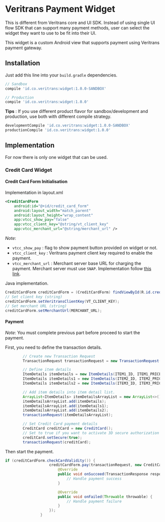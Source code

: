 # Veritrans Payment Widget

This is different from Veritrans core and UI SDK. Instead of using single UI flow SDK that can support many payment methods, user can select the widget they want to use to be fit into their UI.

This widget is a custom Android view that supports payment using Veritrans payment gateway.

## Installation

Just add this line into your `build.gradle` dependencies. 

```Groovy
// Sandbox
compile 'id.co.veritrans:widget:1.0.0-SANDBOX'

// Production
compile 'id.co.veritrans:widget:1.0.0'
```

**Tips** : If you use different product flavor for sandbox/development and production, use both with different compile strategy.

```Groovy
developmentCompile 'id.co.veritrans:widget:1.0.0-SANDBOX'
productionCompile 'id.co.veritrans:widget:1.0.0'
```

## Implementation

For now there is only one widget that can be used.

### Credit Card Widget


#### Credit Card Form Initialisation

Implementation in layout.xml

```xml
<CreditCardForm
	android:id="@+id/credit_card_form"
	android:layout_width="match_parent"
	android:layout_height="wrap_content"
	app:vtcc_show_pay="false"
	app:vtcc_client_key="@string/vt_client_key"
	app:vtcc_merchant_url="@string/merchant_url" />
```

*Note*: 

- `vtcc_show_pay` : flag to show payment button provided on widget or not.
- `vtcc_client_key` : Veritrans payment client key required to enable the payment.
- `vtcc_merchant_url` : Merchant server base URL for charging the payment. Merchant server must use `SNAP`. Implementation follow [this link](https://github.com/veritrans/?utf8=%E2%9C%93&query=snap).

Java implementation.

```Java
CreditCardForm creditCardForm = (CreditCardForm) findViewById(R.id.credit_card_form);
// Set client key (string)
creditCardForm.setVeritransClientKey(VT_CLIENT_KEY);
// Set merchant URL (string)
creditCardForm.setMerchantUrl(MERCHANT_URL);
```

#### Payment

*Note*: You must complete previous part before proceed to start the payment.

First, you need to define the transaction details.

```Java
		// Create new Transaction Request
        TransactionRequest transactionRequest = new TransactionRequest(TRANSACTION_ID, TRANSACTION_AMOUNT);

        // Define item details
        ItemDetails itemDetails = new ItemDetails(ITEM1_ID, ITEM1_PRICE, ITEM1_AMOUNT, ITEM1_NAME);
        ItemDetails itemDetails1 = new ItemDetails(ITEM2_ID, ITEM2_PRICE, ITEM2_AMOUNT, ITEM2_NAME);
        ItemDetails itemDetails2 = new ItemDetails(ITEM3_ID, ITEM3_PRICE, ITEM3_AMOUNT, ITEM3_NAME);

        // Add item details into item detail list.
        ArrayList<ItemDetails> itemDetailsArrayList = new ArrayList<>();
        itemDetailsArrayList.add(itemDetails);
        itemDetailsArrayList.add(itemDetails1);
        itemDetailsArrayList.add(itemDetails2);
        transactionRequest(itemDetailsArrayList);

		// Set Credit Card payment details
        CreditCard creditCard = new CreditCard();
        // Set to true if you want to activate 3D secure authorization
        creditCard.setSecure(true);
        transactionRequest(creditCard);
```

Then start the payment.

```Java
if (creditCardForm.checkCardValidity()) {
                    creditCardForm.pay(transactionRequest, new CreditCardForm.TransactionCallback() {
                        @Override
                        public void onSucceed(TransactionResponse response) {
                            // Handle payment success
                        }

                        @Override
                        public void onFailed(Throwable throwable) {
                            // Handle payment failure
                        }
                    });
                }
```